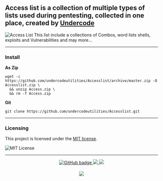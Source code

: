 
## Access list is a collection of multiple types of lists used during pentesting, collected in one place, created by [Undercode](https://undercode.help)
![Access List](https://undercode.help/nnnhbkkn/2021/04/kV04SdKPxs.png)
This list include a collections of Combos, word lists shells, exploits and Vulnerabilities and may more…
- - - 

### Install

**As Zip**
```
wget -c https://github.com/undercodeutilities/Accesslist/archive/master.zip -O Accesslist.zip \
  && unzip Access.zip \
  && rm -f Access.zip
```


**Git**
```
git clone https://github.com/undercodeutilities/Accesslist.git
```
- - -

### Licensing

This project is licensed under the [MIT license](LICENSE).

![MIT License](https://imgur.com/UGdTfeo.png)
 
- - - 

<p align="center">
  <a href="https://github.com/undercodeutilities?tab=followers">
    <img src="https://img.shields.io/github/followers/undercodeutilities?logo=github&style=for-the-badge" alt="GitHub badge" />
  </a>
  <a href="http://twitter.com/undercodeupdate_">
    <img src="https://img.shields.io/twitter/follow/undercodeupdate?color=blue&label=FOLLOW&logo=twitter&style=for-the-badge" />
  </a>
  <a href="https://www.youtube.com/undercode?sub_confirmation=1">
    <img src="https://img.shields.io/youtube/channel/subscribers/UCTxFOnRuDDAD6NIHis06QVA?label=Subscribe&logo=youtube&logoColor=red&style=for-the-badge" />
  </a>
</p>
<h4 align="center"><img src="https://github-readme-stats.vercel.app/api?username=undercodeutilities&show_icons=true&theme=tokyonight" /></h4>

